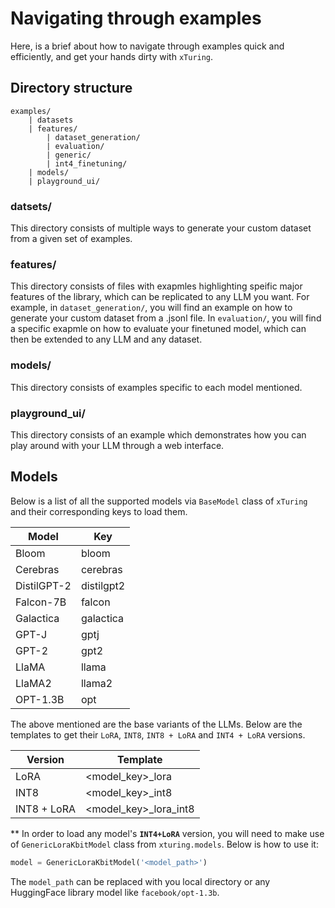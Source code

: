 # Navigating through examples
Here, is a brief about how to navigate through examples quick and efficiently, and get your hands dirty with `xTuring`.

## Directory structure
```
examples/
    | datasets
    | features/
        | dataset_generation/
        | evaluation/
        | generic/
        | int4_finetuning/
    | models/
    | playground_ui/
```

### datsets/
This directory consists of multiple ways to generate your custom dataset from a given set of examples.

### features/
This directory consists of files with exapmles highlighting speific major features of the library, which can be replicated to any LLM you want.
For example, in `dataset_generation/`, you will find an example on how to generate your custom dataset from a .jsonl file. In `evaluation/`, you will find a specific exapmle on how to evaluate your finetuned model, which can then be extended to any LLM and any dataset.

### models/
This directory consists of examples specific to each model mentioned.

### playground_ui/
This directory consists of an example which demonstrates how you can play around with your LLM through a web interface.

## Models
Below is a list of all the supported models via `BaseModel` class of `xTuring` and their corresponding keys to load them.

|  Model |  Key |
| -- | -- |
|Bloom | bloom|
|Cerebras | cerebras|
|DistilGPT-2 | distilgpt2|
|Falcon-7B | falcon|
|Galactica | galactica|
|GPT-J | gptj|
|GPT-2 | gpt2|
|LlaMA | llama|
|LlaMA2 | llama2|
|OPT-1.3B | opt|

The above mentioned are the base variants of the LLMs. Below are the templates to get their `LoRA`, `INT8`, `INT8 + LoRA` and `INT4 + LoRA` versions.

| Version | Template |
| -- | -- |
| LoRA|  <model_key>_lora|
| INT8|  <model_key>_int8|
| INT8 + LoRA|  <model_key>_lora_int8|

** In order to load any model's __`INT4+LoRA`__ version, you will need to make use of `GenericLoraKbitModel` class from `xturing.models`. Below is how to use it:
```python
model = GenericLoraKbitModel('<model_path>')
```
The `model_path` can be replaced with you local directory or any HuggingFace library model like `facebook/opt-1.3b`.
